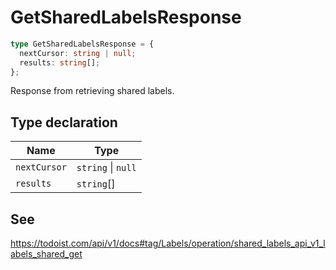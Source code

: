 # GetSharedLabelsResponse

```ts
type GetSharedLabelsResponse = {
  nextCursor: string | null;
  results: string[];
};
```

Response from retrieving shared labels.

## Type declaration

| Name | Type |
| ------ | ------ |
| <a id="nextcursor"></a> `nextCursor` | `string` \| `null` |
| <a id="results"></a> `results` | `string`[] |

## See

https://todoist.com/api/v1/docs#tag/Labels/operation/shared_labels_api_v1_labels_shared_get
